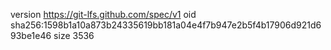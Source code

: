 version https://git-lfs.github.com/spec/v1
oid sha256:1598b1a10a873b24335619bb181a04e4f7b947e2b5f4b17906d921d693be1e46
size 3536
